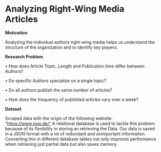 # Analyzing Right-Wing Media Articles

**Motivation**

Analyzing the individual authors right-wing media helps us understand the structure of the organization and to identify key
players.

**Research Problem**

• How does Article Topic, Length and Publication time differ between Authors?

• Do specific Authors specialize on a single topic?

• Do all authors publish the same number of articles?

• How does the frequency of published articles vary over a week?

**Dataset**

Scraped data with the origin of the following website: “https://www.nius.de/”
A relational database is used to tackle this problem because of its flexibility in storing an retrieving the Data. Our data is
saved in a JSON format with a lot of redundant and unimportant information. Converting this in different database tables
not only improves performance when retrieving just partial data but also saves memory.
